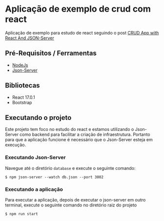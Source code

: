 # Aplicação de exemplo de crud com react
Aplicação de exemplo para estudo de react seguindo o post [CRUD App with React And JSON-Server](https://medium.com/weekly-webtips/use-react-with-json-server-and-create-simple-crud-app-b2bf58cd4558)

## Pré-Requisitos / Ferramentas
- [NodeJs](https://nodejs.org/en/download/)
- [Json-Server](https://github.com/typicode/json-server)

## Bibliotecas
- React 17.0.1
- Bootstrap

## Executando o projeto
Este projeto tem foco no estudo do react e estamos utilizando o Json-Server como backend para facilitar a criação de infraestrutura. Portanto para que a aplicação funcione é necessário que o Json-Server esteja em execução. 

### Executando Json-Server
Navegue até o diretório `database` e execute o seguinte comando:
```
$ npm json-server --watch db.json --port 3002
```

### Executando a aplicação
Para executar a aplicação, depois de executar o json-server em outro terminal, execute o seguinte comando no diretório raiz do projeto
```
$ npm run start
```
